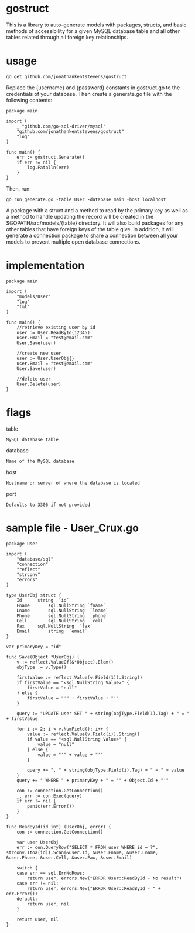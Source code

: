 # gostruct
This is a library to auto-generate models with packages, structs, and basic methods of accessibility for a given MySQL database table and all other tables related through all foreign key relationships. 

# usage

    go get github.com/jonathankentstevens/gostruct

Replace the {username} and {password} constants in gostruct.go to the credentials of your database. Then create a generate.go file with the following contents:

    package main

    import (
    	_ "github.com/go-sql-driver/mysql"
    	"github.com/jonathankentstevens/gostruct"
    	"log"
    )
    
    func main() {
    	err := gostruct.Generate()
    	if err != nil {
    		log.Fatalln(err)
    	}
    }
    
Then, run:

    go run generate.go -table User -database main -host localhost
    
A package with a struct and a method to read by the primary key as well as a method to handle updating the record will be created in the $GOPATH/src/models/{table} directory. It will also build packages for any other tables that have foreign keys of the table give. In addition, it will generate a connection package to share a connection between all your models to prevent multiple open database connections.


# implementation

    package main

    import (
    	"models/User"
    	"log"
    	"fmt"
    )
    
    func main() {
        //retrieve existing user by id
    	user := User.ReadById(12345)
    	user.Email = "test@email.com"
    	User.Save(user)
    	
    	//create new user
    	user := User.UserObj{}
    	user.Email = "test@email.com"
    	User.Save(user)
    	
    	//delete user
    	User.Delete(user)
    }

# flags 

table
    
    MySQL database table
    
database
    
    Name of the MySQL database
    
host
    
    Hostname or server of where the database is located
    
port

    Defaults to 3306 if not provided

# sample file - User_Crux.go

    package User

    import (
    	"database/sql"
    	"connection"
    	"reflect"
    	"strconv"
    	"errors"
    )
    
    type UserObj struct {
    	Id		string  `id`
    	Fname		sql.NullString `fname`
    	Lname		sql.NullString  `lname`
    	Phone		sql.NullString  `phone`
    	Cell		sql.NullString  `cell`
    	Fax		sql.NullString  `fax`
    	Email		string  `email`
    }
    
    var primaryKey = "id"
    
    func Save(Object *UserObj) {
    	v := reflect.ValueOf(&*Object).Elem()
    	objType := v.Type()
    
    	firstValue := reflect.Value(v.Field(1)).String()
    	if firstValue == "<sql.NullString Value>" {
    		firstValue = "null"
    	} else {
    		firstValue = "'" + firstValue + "'"
    	}
    
    	query := "UPDATE user SET " + string(objType.Field(1).Tag) + " = " + firstValue
    
    	for i := 2; i < v.NumField(); i++ {
    		value := reflect.Value(v.Field(i)).String()
    		if value == "<sql.NullString Value>" {
    			value = "null"
    		} else {
    			value = "'" + value + "'"
    		}
    
    		query += ", " + string(objType.Field(i).Tag) + " = " + value
    	}
    	query += " WHERE " + primaryKey + " = '" + Object.Id + "'"
    
    	con := connection.GetConnection()
    	_, err := con.Exec(query)
    	if err != nil {
    		panic(err.Error())
    	}
    }
    
    func ReadById(id int) (UserObj, error) {
    	con := connection.GetConnection()
    
    	var user UserObj
    	err := con.QueryRow("SELECT * FROM user WHERE id = ?", strconv.Itoa(id)).Scan(&user.Id, &user.Fname, &user.Lname, &user.Phone, &user.Cell, &user.Fax, &user.Email)
    
    	switch {
    	case err == sql.ErrNoRows:
    		return user, errors.New("ERROR User::ReadById - No result")
    	case err != nil:
    		return user, errors.New("ERROR User::ReadById - " + err.Error())
    	default:
    		return user, nil
    	}
    
    	return user, nil
    }
